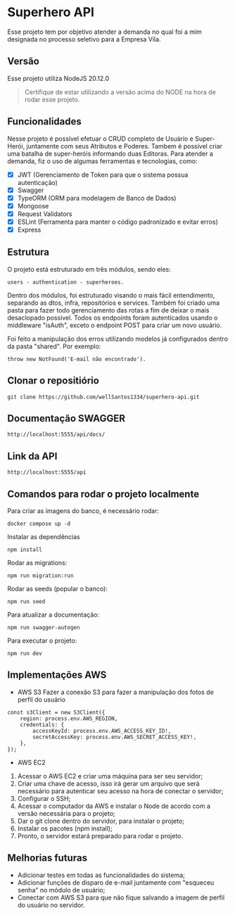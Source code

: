 # Superhero API
Esse projeto tem por objetivo atender a demanda no qual foi a mim designada no processo seletivo para a Empresa Vila.

## Versão
Esse projeto utiliza NodeJS 20.12.0

> Certifique de estar utilizando a versão acima do NODE na hora de rodar esse projeto. 

## Funcionalidades 
Nesse projeto é possível efetuar o CRUD completo de Usuário e Super-Herói, juntamente com seus Atributos e Poderes. Tambem é possível criar uma batalha de super-heróis informando duas Editoras. Para atender a demanda, fiz o uso de algumas ferramentas e tecnologias, como:
* [x] JWT (Gerenciamento de Token para que o sistema possua autenticação)
* [x] Swagger
* [x] TypeORM (ORM para modelagem de Banco de Dados)
* [x] Mongoose
* [X] Request Validators
* [x] ESLint (Ferramenta para manter o código padronizado e evitar erros)
* [x] Express

## Estrutura
O projeto está estruturado em três módulos, sendo eles: 
```
users - authentication - superheroes.
```
Dentro dos módulos, foi estruturado visando o mais fácil entendimento, separando as dtos, infra, repositórios e services.
Também foi criado uma pasta para fazer todo gerenciamento das rotas a fim de deixar o mais desaclopado possível. Todos os endpoints foram autenticados usando o middleware "isAuth", exceto o endpoint POST para criar um novo usuário.

Foi feito a manipulação dos erros utilizando modelos já configurados dentro da pasta "shared". Por exemplo: 
```
throw new NotFound('E-mail não encontrado').
```

## Clonar o repositiório
```
git clone https://github.com/wellSantos1334/superhero-api.git
```

## Documentação SWAGGER
```
http://localhost:5555/api/docs/
```
## Link da API
```
http://localhost:5555/api
```

## Comandos para rodar o projeto localmente
Para criar as imagens do banco, é necessário rodar:
```
docker compose up -d
```
Instalar as dependências
```
npm install
```
Rodar as migrations:
```
npm run migration:run
```
Rodar as seeds (popular o banco):
```
npm run seed
```
Para atualizar a documentação:
```
npm run swagger-autogen
```
Para executar o projeto:
```
npm run dev
```
## Implementações AWS
* AWS S3
Fazer a conexão S3 para fazer a manipulação dos fotos de perfil do usuário
```
const s3Client = new S3Client({
    region: process.env.AWS_REGION,
    credentials: {
        accessKeyId: process.env.AWS_ACCESS_KEY_ID!,
        secretAccessKey: process.env.AWS_SECRET_ACCESS_KEY!,
    },
});
```
* AWS EC2
  
1. Acessar o AWS EC2 e criar uma máquina para ser seu servidor;
2. Criar uma chave de acesso, isso irá gerar um arquivo que será necessário para autenticar seu acesso na hora de conectar o servidor;
3. Configurar o SSH;
4. Acessar o computador da AWS e instalar o Node de acordo com a versão necessária para o projeto;
5. Dar o git clone dentro do servidor, para instalar o projeto;
6. Instalar os pacotes (npm install);
7. Pronto, o servidor estará preparado para rodar o projeto.

## Melhorias futuras
* Adicionar testes em todas as funcionalidades do sistema;
* Adicionar funções de disparo de e-mail juntamente com "esqueceu senha" no módulo de usuário;
* Conectar com AWS S3 para que não fique salvando a imagem de perfil do usuário no servidor.



